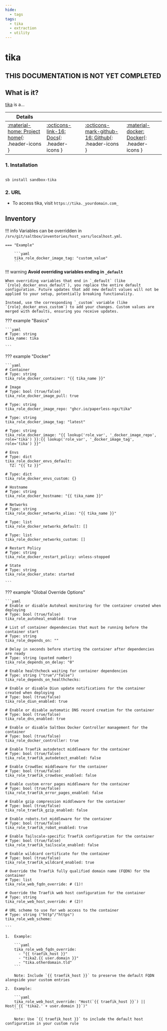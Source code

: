 ```yaml
---
hide:
  - tags
tags:
  - tika
  - extraction
  - utility
---
```


# tika

## THIS DOCUMENTATION IS NOT YET COMPLETED

## What is it?

[tika](https://tika.url) is a...

| Details     |             |             |             |
|-------------|-------------|-------------|-------------|
| [:material-home: Project home](https://tika.url){: .header-icons } | [:octicons-link-16: Docs](https://tika.docs.url){: .header-icons } | [:octicons-mark-github-16: Github](https://github.com/tika/tika){: .header-icons } | [:material-docker: Docker](https://hub.docker.com/r/tika/tika){: .header-icons }|

### 1. Installation

``` shell

sb install sandbox-tika

```

### 2. URL

- To access tika, visit `https://tika._yourdomain.com_`

## Inventory
<!-- BEGIN SALTBOX MANAGED VARIABLES SECTION -->
<!-- This section is managed by saltbox/test.py - DO NOT EDIT MANUALLY -->
!!! info
    Variables can be overridden in `/srv/git/saltbox/inventories/host_vars/localhost.yml`.


    === "Example"

        ```yaml
        tika_role_docker_image_tag: "custom_value"
        ```

!!! warning
    **Avoid overriding variables ending in `_default`**

    When overriding variables that end in `_default` (like `{role}_docker_envs_default`), you replace the entire default configuration. Future updates that add new default values will not be applied to your setup, potentially breaking functionality.

    Instead, use the corresponding `_custom` variable (like `{role}_docker_envs_custom`) to add your changes. Custom values are merged with defaults, ensuring you receive updates.

??? example "Basics"

    ```yaml
    # Type: string
    tika_name: tika

    ```

??? example "Docker"

    ```yaml
    # Container
    # Type: string
    tika_role_docker_container: "{{ tika_name }}"

    # Image
    # Type: bool (true/false)
    tika_role_docker_image_pull: true

    # Type: string
    tika_role_docker_image_repo: "ghcr.io/paperless-ngx/tika"

    # Type: string
    tika_role_docker_image_tag: "latest"

    # Type: string
    tika_role_docker_image: "{{ lookup('role_var', '_docker_image_repo', role='tika') }}:{{ lookup('role_var', '_docker_image_tag', role='tika') }}"

    # Envs
    # Type: dict
    tika_role_docker_envs_default: 
      TZ: "{{ tz }}"

    # Type: dict
    tika_role_docker_envs_custom: {}

    # Hostname
    # Type: string
    tika_role_docker_hostname: "{{ tika_name }}"

    # Networks
    # Type: string
    tika_role_docker_networks_alias: "{{ tika_name }}"

    # Type: list
    tika_role_docker_networks_default: []

    # Type: list
    tika_role_docker_networks_custom: []

    # Restart Policy
    # Type: string
    tika_role_docker_restart_policy: unless-stopped

    # State
    # Type: string
    tika_role_docker_state: started

    ```

??? example "Global Override Options"

    ```yaml
    # Enable or disable Autoheal monitoring for the container created when deploying
    # Type: bool (true/false)
    tika_role_autoheal_enabled: true

    # List of container dependencies that must be running before the container start
    # Type: string
    tika_role_depends_on: ""

    # Delay in seconds before starting the container after dependencies are ready
    # Type: string (quoted number)
    tika_role_depends_on_delay: "0"

    # Enable healthcheck waiting for container dependencies
    # Type: string ("true"/"false")
    tika_role_depends_on_healthchecks:

    # Enable or disable Diun update notifications for the container created when deploying
    # Type: bool (true/false)
    tika_role_diun_enabled: true

    # Enable or disable automatic DNS record creation for the container
    # Type: bool (true/false)
    tika_role_dns_enabled: true

    # Enable or disable Saltbox Docker Controller management for the container
    # Type: bool (true/false)
    tika_role_docker_controller: true

    # Enable Traefik autodetect middleware for the container
    # Type: bool (true/false)
    tika_role_traefik_autodetect_enabled: false

    # Enable CrowdSec middleware for the container
    # Type: bool (true/false)
    tika_role_traefik_crowdsec_enabled: false

    # Enable custom error pages middleware for the container
    # Type: bool (true/false)
    tika_role_traefik_error_pages_enabled: false

    # Enable gzip compression middleware for the container
    # Type: bool (true/false)
    tika_role_traefik_gzip_enabled: false

    # Enable robots.txt middleware for the container
    # Type: bool (true/false)
    tika_role_traefik_robot_enabled: true

    # Enable Tailscale-specific Traefik configuration for the container
    # Type: bool (true/false)
    tika_role_traefik_tailscale_enabled: false

    # Enable wildcard certificate for the container
    # Type: bool (true/false)
    tika_role_traefik_wildcard_enabled: true

    # Override the Traefik fully qualified domain name (FQDN) for the container
    # Type: list
    tika_role_web_fqdn_override: # (1)!

    # Override the Traefik web host configuration for the container
    # Type: string
    tika_role_web_host_override: # (2)!

    # URL scheme to use for web access to the container
    # Type: string ("http"/"https")
    tika_role_web_scheme:

    ```

    1.  Example:

        ```yaml
        tika_role_web_fqdn_override:
          - "{{ traefik_host }}"
          - "tika2.{{ user.domain }}"
          - "tika.otherdomain.tld"
        ```

        Note: Include `{{ traefik_host }}` to preserve the default FQDN alongside your custom entries

    2.  Example:

        ```yaml
        tika_role_web_host_override: "Host(`{{ traefik_host }}`) || Host(`{{ 'tika2.' + user.domain }}`)"
        ```

        Note: Use `{{ traefik_host }}` to include the default host configuration in your custom rule

<!-- END SALTBOX MANAGED VARIABLES SECTION -->
